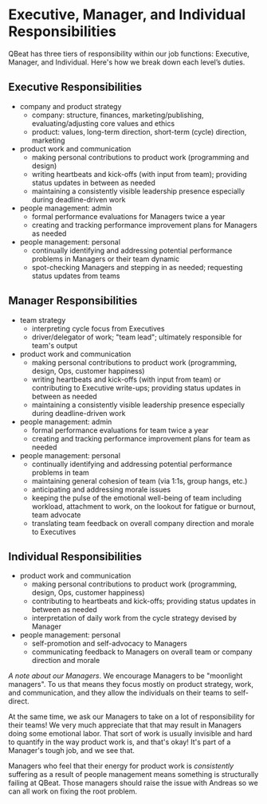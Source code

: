 # Executive, Manager, and Individual Responsibilities

QBeat has three tiers of responsibility within our job functions: Executive, Manager, and Individual. Here's how we break down each level’s duties.

## Executive Responsibilities

* company and product strategy
  * company: structure, finances, marketing/publishing, evaluating/adjusting core values and ethics
  * product: values, long-term direction, short-term (cycle) direction, marketing
* product work and communication
  * making personal contributions to product work (programming and design)
  * writing heartbeats and kick-offs (with input from team); providing status updates in between as needed
  * maintaining a consistently visible leadership presence especially during deadline-driven work
* people management: admin
  * formal performance evaluations for Managers twice a year
  * creating and tracking performance improvement plans for Managers as needed
* people management: personal
  * continually identifying and addressing potential performance problems in Managers or their team dynamic
  * spot-checking Managers and stepping in as needed; requesting status updates from teams

## Manager Responsibilities

* team strategy
  * interpreting cycle focus from Executives
  * driver/delegator of work; "team lead"; ultimately responsible for team's output
* product work and communication
  * making personal contributions to product work (programming, design, Ops, customer happiness)
  * writing heartbeats and kick-offs (with input from team) or contributing to Executive write-ups; providing status updates in between as needed
  * maintaining a consistently visible leadership presence especially during deadline-driven work
* people management: admin
  * formal performance evaluations for team twice a year
  * creating and tracking performance improvement plans for team as needed
* people management: personal
  * continually identifying and addressing potential performance problems in team
  * maintaining general cohesion of team (via 1:1s, group hangs, etc.)
  * anticipating and addressing morale issues
  * keeping the pulse of the emotional well-being of team including workload, attachment to work, on the lookout for fatigue or burnout, team advocate
  * translating team feedback on overall company direction and morale to Executives

## Individual Responsibilities

* product work and communication
  * making personal contributions to product work (programming, design, Ops, customer happiness)
  * contributing to heartbeats and kick-offs; providing status updates in between as needed
  * interpretation of daily work from the cycle strategy devised by Manager
* people management: personal
  * self-promotion and self-advocacy to Managers
  * communicating feedback to Managers on overall team or company direction and morale

*A note about our Managers*. We encourage Managers to be "moonlight managers". To us that means they focus mostly on product strategy, work, and communication, and they allow the individuals on their teams to self-direct.

At the same time, we ask our Managers to take on a lot of responsibility for their teams! We very much appreciate that that may result in Managers doing some emotional labor. That sort of work is usually invisible and hard to quantify in the way product work is, and that's okay! It's part of a Manager's tough job, and we see that.

Managers who feel that their energy for product work is _consistently_ suffering as a result of people management means something is structurally failing at QBeat. Those managers should raise the issue with Andreas so we can all work on fixing the root problem.
